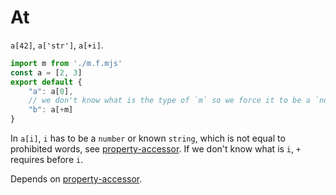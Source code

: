 # At

`a[42]`, `a['str']`, `a[+i]`.

```js
import m from './m.f.mjs'
const a = [2, 3]
export default {
    "a": a[0],
    // we don't know what is the type of `m` so we force it to be a `number` or `bigint`.
    "b": a[+m]
}
```

In `a[i]`, `i` has to be a `number` or known `string`, which is not equal to prohibited words, see [property-accessor](./2351-property-accessor.md). If we don't know what is `i`, `+` requires before `i`.

Depends on [property-accessor](./2351-property-accessor.md).
